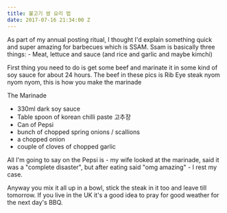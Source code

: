 ```yaml
---
title: 불고기 쌈 요리 법
date: 2017-07-16 21:34:00 Z
---
```


As part of my annual posting ritual, I thought I'd explain something quick and super amazing for barbecues which is SSAM. Ssam is basically three things: - Meat, lettuce and sauce (and rice and garlic and maybe kimchi)

First thing you need to do is get some beef and marinate it in some kind of soy sauce for about 24 hours. The beef in these pics is Rib Eye steak nyom nyom nyom, this is how you make the marinade

The Marinade
- 330ml dark soy sauce
- Table spoon of korean chilli paste 고추장
- Can of Pepsi
- bunch of chopped spring onions / scallions
- a chopped onion
- couple of cloves of chopped garlic

All I'm going to say on the Pepsi is - my wife looked at the marinade, said it was a "complete disaster", but after eating said "omg amazing" - I rest my case.

Anyway you mix it all up in a bowl, stick the steak in it too and leave till tomorrow. If you live in the UK it's a good idea to pray for good weather for the next day's BBQ.